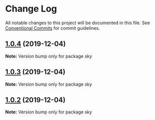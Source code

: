 # Change Log

All notable changes to this project will be documented in this file.
See [Conventional Commits](https://conventionalcommits.org) for commit guidelines.

## [1.0.4](https://github.com/siriwatknp/learn-lerna/compare/sky@1.0.3...sky@1.0.4) (2019-12-04)

**Note:** Version bump only for package sky





## [1.0.3](https://github.com/siriwatknp/learn-lerna/compare/sky@1.0.2...sky@1.0.3) (2019-12-04)

**Note:** Version bump only for package sky





## [1.0.2](https://github.com/siriwatknp/learn-lerna/compare/sky@1.0.1...sky@1.0.2) (2019-12-04)

**Note:** Version bump only for package sky
